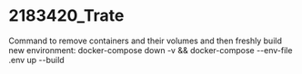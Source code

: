 # 2183420_Trate

Command to remove containers and their volumes and then freshly build new environment:
docker-compose down -v && docker-compose --env-file .env up --build  